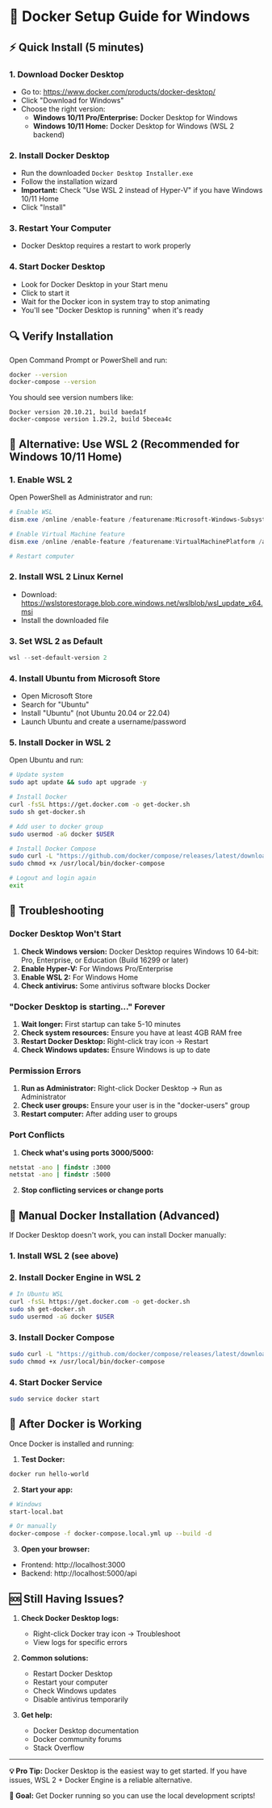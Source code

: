 # 🐳 Docker Setup Guide for Windows

## ⚡ Quick Install (5 minutes)

### 1. **Download Docker Desktop**
- Go to: https://www.docker.com/products/docker-desktop/
- Click "Download for Windows"
- Choose the right version:
  - **Windows 10/11 Pro/Enterprise:** Docker Desktop for Windows
  - **Windows 10/11 Home:** Docker Desktop for Windows (WSL 2 backend)

### 2. **Install Docker Desktop**
- Run the downloaded `Docker Desktop Installer.exe`
- Follow the installation wizard
- **Important:** Check "Use WSL 2 instead of Hyper-V" if you have Windows 10/11 Home
- Click "Install"

### 3. **Restart Your Computer**
- Docker Desktop requires a restart to work properly

### 4. **Start Docker Desktop**
- Look for Docker Desktop in your Start menu
- Click to start it
- Wait for the Docker icon in system tray to stop animating
- You'll see "Docker Desktop is running" when it's ready

## 🔍 Verify Installation

Open Command Prompt or PowerShell and run:

```bash
docker --version
docker-compose --version
```

You should see version numbers like:
```
Docker version 20.10.21, build baeda1f
docker-compose version 1.29.2, build 5becea4c
```

## 🚀 Alternative: Use WSL 2 (Recommended for Windows 10/11 Home)

### 1. **Enable WSL 2**
Open PowerShell as Administrator and run:

```powershell
# Enable WSL
dism.exe /online /enable-feature /featurename:Microsoft-Windows-Subsystem-Linux /all /norestart

# Enable Virtual Machine feature
dism.exe /online /enable-feature /featurename:VirtualMachinePlatform /all /norestart

# Restart computer
```

### 2. **Install WSL 2 Linux Kernel**
- Download: https://wslstorestorage.blob.core.windows.net/wslblob/wsl_update_x64.msi
- Install the downloaded file

### 3. **Set WSL 2 as Default**
```powershell
wsl --set-default-version 2
```

### 4. **Install Ubuntu from Microsoft Store**
- Open Microsoft Store
- Search for "Ubuntu"
- Install "Ubuntu" (not Ubuntu 20.04 or 22.04)
- Launch Ubuntu and create a username/password

### 5. **Install Docker in WSL 2**
Open Ubuntu and run:

```bash
# Update system
sudo apt update && sudo apt upgrade -y

# Install Docker
curl -fsSL https://get.docker.com -o get-docker.sh
sudo sh get-docker.sh

# Add user to docker group
sudo usermod -aG docker $USER

# Install Docker Compose
sudo curl -L "https://github.com/docker/compose/releases/latest/download/docker-compose-$(uname -s)-$(uname -m)" -o /usr/local/bin/docker-compose
sudo chmod +x /usr/local/bin/docker-compose

# Logout and login again
exit
```

## 🚨 Troubleshooting

### Docker Desktop Won't Start
1. **Check Windows version:** Docker Desktop requires Windows 10 64-bit: Pro, Enterprise, or Education (Build 16299 or later)
2. **Enable Hyper-V:** For Windows Pro/Enterprise
3. **Enable WSL 2:** For Windows Home
4. **Check antivirus:** Some antivirus software blocks Docker

### "Docker Desktop is starting..." Forever
1. **Wait longer:** First startup can take 5-10 minutes
2. **Check system resources:** Ensure you have at least 4GB RAM free
3. **Restart Docker Desktop:** Right-click tray icon → Restart
4. **Check Windows updates:** Ensure Windows is up to date

### Permission Errors
1. **Run as Administrator:** Right-click Docker Desktop → Run as Administrator
2. **Check user groups:** Ensure your user is in the "docker-users" group
3. **Restart computer:** After adding user to groups

### Port Conflicts
1. **Check what's using ports 3000/5000:**
```cmd
netstat -ano | findstr :3000
netstat -ano | findstr :5000
```

2. **Stop conflicting services or change ports**

## 🔧 Manual Docker Installation (Advanced)

If Docker Desktop doesn't work, you can install Docker manually:

### 1. **Install WSL 2** (see above)

### 2. **Install Docker Engine in WSL 2**
```bash
# In Ubuntu WSL
curl -fsSL https://get.docker.com -o get-docker.sh
sudo sh get-docker.sh
sudo usermod -aG docker $USER
```

### 3. **Install Docker Compose**
```bash
sudo curl -L "https://github.com/docker/compose/releases/latest/download/docker-compose-$(uname -s)-$(uname -m)" -o /usr/local/bin/docker-compose
sudo chmod +x /usr/local/bin/docker-compose
```

### 4. **Start Docker Service**
```bash
sudo service docker start
```

## 🎯 After Docker is Working

Once Docker is installed and running:

1. **Test Docker:**
```bash
docker run hello-world
```

2. **Start your app:**
```bash
# Windows
start-local.bat

# Or manually
docker-compose -f docker-compose.local.yml up --build -d
```

3. **Open your browser:**
- Frontend: http://localhost:3000
- Backend: http://localhost:5000/api

## 🆘 Still Having Issues?

1. **Check Docker Desktop logs:**
   - Right-click Docker tray icon → Troubleshoot
   - View logs for specific errors

2. **Common solutions:**
   - Restart Docker Desktop
   - Restart your computer
   - Check Windows updates
   - Disable antivirus temporarily

3. **Get help:**
   - Docker Desktop documentation
   - Docker community forums
   - Stack Overflow

---

**💡 Pro Tip:** Docker Desktop is the easiest way to get started. If you have issues, WSL 2 + Docker Engine is a reliable alternative.

**🎯 Goal:** Get Docker running so you can use the local development scripts!
